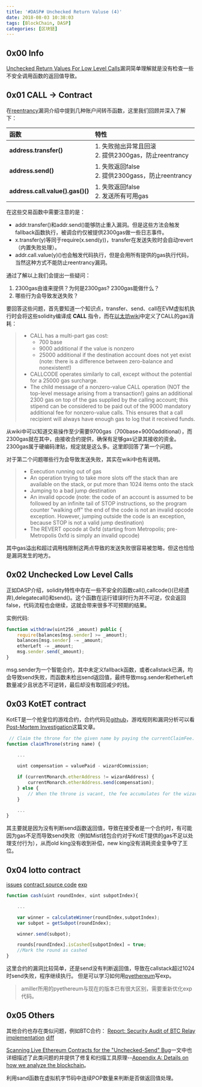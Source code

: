 ```yaml
---
title: '#DASP# Unchecked Return Valuse (4)'
date: 2018-08-03 10:38:03
tags: [BlockChain, DASP]
categories: [区块链]
---
```


## 0x00 Info

[Unchecked Return Values For Low Level Calls](https://www.dasp.co/#item-4)漏洞简单理解就是没有检查一些不安全调用函数的返回值导致。

<!-- more -->

## 0x01 CALL -> Contract

在[reentrancy](https://houugen.fun/2018/07/20/DASP-Reentrancy-2/#more)漏洞介绍中提到几种账户间转币函数，这里我们回顾并深入了解下：

| 函数 | 特性 |
| :-- | :-- |
| **address.transfer()** | 1. 失败抛出异常且回滚 <br> 2. 提供2300gas，防止reentrancy|
| **address.send()** | 1. 失败返回false <br> 2. 提供2300gass，防止reentrancy |
| **address.call.value().gas()()** | 1. 失败返回false <br> 2. 发送所有可用gas |

在这些交易函数中需要注意的是：
* addr.transfer()和addr.send()能够防止重入漏洞。但是这些方法会触发fallback函数执行，被调合约仅被提供2300gas做一些日志事件。
* x.transfer(y)等同于require(x.send(y))，transfer在发送失败时会自动revert（内置失败处理）。
* addr.call.value(y)()也会触发代码执行，但是会用所有提供的gas执行代码，当然这种方式不能防止reentrancy漏洞。

通过了解以上我们会提出一些疑问：
1. 2300gas由谁来提供？为何是2300gas? 2300gas能做什么？
2. 哪些行为会导致发送失败？

要回答这些问题，首先要知道一个知识点，transfer、send、call在EVM虚拟机执行时会将这些solidity编译成 **CALL** 指令，而在[以太坊wiki](https://github.com/ethereum/wiki/wiki/Subtleties)中定义了CALL的gas消耗：

>* CALL has a multi-part gas cost:
>   + 700 base
>   + 9000 additional if the value is nonzero
>   + 25000 additional if the destination account does not yet exist (note: there is a difference between zero-balance and nonexistent!)
>* CALLCODE operates similarly to call, except without the potential for a 25000 gas surcharge.
>* The child message of a nonzero-value CALL operation (NOT the top-level message arising from a transaction!) gains an additional 2300 gas on top of the gas supplied by the calling account; this stipend can be considered to be paid out of the 9000 mandatory additional fee for nonzero-value calls. This ensures that a call recipient will always have enough gas to log that it received funds.

从wiki中可以知道交易操作至少需要9700gas（700base+9000additional），而2300gas就在其中，由接收合约提供，确保有足够gas记录其接收的资金。2300gas属于硬编码津贴，规定就是这么多。这里即回答了第一个问题。

对于第二个问题哪些行为会导致发送失败，其实在wiki中也有说明。

>   * Execution running out of gas
>   * An operation trying to take more slots off the stack than are available on the stack, or put more than 1024 items onto the stack
>   * Jumping to a bad jump destination
>   * An invalid opcode (note: the code of an account is assumed to be followed by an infinite tail of STOP instructions, so the program counter "walking off" the end of the code is not an invalid opcode exception. However, jumping outside the code is an exception, because STOP is not a valid jump destination)
>   * The REVERT opcode at 0xfd (starting from Metropolis; pre-Metropolis 0xfd is simply an invalid opcode)

其中gas溢出和超过调用栈限制这两点导致的发送失败很容易被忽略，但这也恰恰是漏洞发生的地方。

## 0x02 Unchecked Low Level Calls

正如DASP介绍，solidity特性中存在一些不安全的函数call(),callcode()(已经遗弃),delegatecall()和send()。这个函数在运行错误时行为并不可逆，仅会返回false，代码流程也会继续，这就会带来很多不可预期的结果。

实例代码:
```js
function withdraw(uint256 _amount) public {
    require(balances[msg.sender] >= _amount);
    balances[msg.sender] -= _amount;
    etherLeft -= _amount;
    msg.sender.send(_amount);
}
```
msg.sender为一个智能合约，其中未定义fallback函数，或者callstack已满，均会导致send失败，而函数未检出send返回值，最终导致msg.sender和etherLeft数量减少且状态不可逆转，最后却没有取回减少的钱。

## 0x03 KotET contract

KotET是一个抢皇位的游戏合约，合约代码见[github](https://github.com/kieranelby/KingOfTheEtherThrone/blob/v0.4.0/contracts/KingOfTheEtherThrone.sol)，游戏规则和漏洞分析可以看[Post-Mortem Investigation](https://www.kingoftheether.com/postmortem.html)这篇文章。

```js
 // Claim the throne for the given name by paying the currentClaimFee.
function claimThrone(string name) {

    ...
    
    uint compensation = valuePaid - wizardCommission;

    if (currentMonarch.etherAddress != wizardAddress) {
        currentMonarch.etherAddress.send(compensation);
    } else {
        // When the throne is vacant, the fee accumulates for the wizard.
    }

    ...
}
```

其主要就是因为没有判断send函数返回值，导致在接受者是一个合约时，有可能因为gas不足而导致send失败（例如Mist钱包合约对于KotET提供的gas不足以处理支付行为），从而old king没有收到补偿，new king没有消耗资金变争夺了王位。

## 0x04 lotto contract

[issues](https://github.com/etherpot/contract/issues/1)
[contract source code](https://github.com/etherpot/contract/blob/f87501ddf319559346b2983b27770ace22771ad0/app/contracts/lotto.sol)
[exp](https://gist.github.com/amiller/665cc46970f2c0684d2a)

```js
function cash(uint roundIndex, uint subpotIndex){

    ...

    var winner = calculateWinner(roundIndex,subpotIndex);    
    var subpot = getSubpot(roundIndex);

    winner.send(subpot);

    rounds[roundIndex].isCashed[subpotIndex] = true;
    //Mark the round as cashed
}
```

这里合约的漏洞比较简单，还是send没有判断返回值，导致在callstack超过1024时send失败，程序继续执行。
但是可以学习如何用[pyethereum](https://github.com/ethereum/pyethereum)写exp。
> amiller所用的pyethereum与现在的版本已有很大区别，需要重新优化exp代码。

## 0x05 Others

其他合约也存在类似问题，例如BTC合约：
[Report: Security Audit of BTC Relay implementation](http://soc1024.ece.illinois.edu/BTCRelayAudit.pdf)
[diff](https://github.com/ethereum/btcrelay/commit/26ee2bcc4468329939a3f093023496986c357074)

[Scanning Live Ethereum Contracts for the "Unchecked-Send" Bug](http://hackingdistributed.com/2016/06/16/scanning-live-ethereum-contracts-for-bugs/)一文中也详细描述了此类问题的并提供了修复和扫描工具原理--[Appendix A: Details on how we analyze the blockchain](https://docs.google.com/document/d/1En0DjqmSpqVVxsdGAcJs4Rkw5IjxnUeTJMUVMhWum28/edit#heading=h.ezyax39wd5z6)。

利用sand函数在虚拟机字节码中连续POP数量来判断是否做返回值处理。





